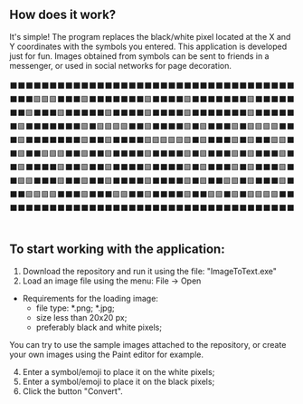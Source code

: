 <h2>How does it work?<br/></h2>
It's simple! The program replaces the black/white pixel located at the X and Y coordinates with the symbols you entered.
This application is developed just for fun. Images obtained from symbols can be sent to friends in a messenger, or used in social networks for page decoration.<br/>
<br/>
⬛️⬛️⬛️⬛️⬛️⬛️⬛️⬛️⬛️⬛️⬛️⬛️⬛️⬛️⬛️⬛️⬛️⬛️⬛️⬛️⬛️⬛️⬛️⬛️⬛️⬛️⬛️⬛️⬛️⬛️⬛️⬛️⬛️⬛️⬛️⬛️<br/>
⬛️⬛️⬛️🟪🟪🟪⬛️⬛️⬛️🟪⬛️⬛️⬛️⬛️⬛️⬛️⬛️🟪⬛️⬛️⬛️⬛️🟪⬛️⬛️⬛️⬛️⬛️⬛️⬛️🟪⬛️⬛️⬛️⬛️⬛️<br/>
⬛️⬛️🟪⬛️⬛️⬛️🟪⬛️⬛️⬛️⬛️⬛️🟪⬛️⬛️⬛️⬛️🟪⬛️⬛️⬛️⬛️🟪⬛️⬛️⬛️⬛️⬛️⬛️⬛️🟪⬛️⬛️⬛️⬛️⬛️<br/>
⬛️🟪⬛️⬛️⬛️⬛️⬛️⬛️⬛️🟪⬛️🟪🟪🟪🟪⬛️⬛️🟪⬛️⬛️⬛️⬛️🟪⬛️🟪⬛️⬛️⬛️🟪⬛️🟪🟪🟪🟪⬛️⬛️<br/>
⬛️🟪⬛️⬛️⬛️⬛️⬛️⬛️⬛️🟪⬛️⬛️🟪⬛️⬛️⬛️⬛️🟪🟪🟪🟪🟪🟪⬛️🟪⬛️⬛️⬛️🟪⬛️🟪⬛️⬛️🟪🟪⬛️<br/>
⬛️🟪⬛️⬛️🟪🟪🟪⬛️⬛️🟪⬛️⬛️🟪⬛️⬛️⬛️⬛️🟪⬛️⬛️⬛️⬛️🟪⬛️🟪⬛️⬛️⬛️🟪⬛️🟪⬛️⬛️⬛️🟪⬛️<br/>
⬛️🟪⬛️⬛️⬛️⬛️🟪⬛️⬛️🟪⬛️⬛️🟪⬛️⬛️⬛️⬛️🟪⬛️⬛️⬛️⬛️🟪⬛️🟪⬛️⬛️⬛️🟪⬛️🟪⬛️⬛️⬛️🟪⬛️<br/>
⬛️🟪🟪⬛️⬛️⬛️🟪⬛️⬛️🟪⬛️⬛️🟪⬛️⬛️⬛️⬛️🟪⬛️⬛️⬛️⬛️🟪⬛️🟪⬛️⬛️🟪🟪⬛️🟪⬛️⬛️⬛️🟪⬛️<br/>
⬛️⬛️🟪🟪🟪🟪⬛️⬛️⬛️🟪⬛️⬛️⬛️🟪🟪⬛️⬛️🟪⬛️⬛️⬛️⬛️🟪⬛️⬛️🟪🟪⬛️🟪⬛️🟪🟪🟪🟪⬛️⬛️<br/>
⬛️⬛⬛️⬛️⬛️⬛️⬛️⬛️⬛️⬛️⬛️⬛️⬛️⬛️⬛️⬛️⬛️⬛️⬛️⬛️⬛️⬛️⬛️⬛️⬛️⬛️⬛️⬛️⬛️⬛️⬛️⬛️⬛️⬛️⬛️⬛️<br/>
<br/>
<h2>To start working with the application:</h2>

1) Download the repository and run it using the file: "ImageToText.exe"
2) Load an image file using the menu: File -> Open
  + Requirements for the loading image:
    - file type: *.png; *.jpg;
    - size less than 20x20 px;
    - preferably black and white pixels;<br/>
  
You can try to use the sample images attached to the repository, or create your own images using the Paint editor for example.

4) Enter a symbol/emoji to place it on the white pixels;
5) Enter a symbol/emoji to place it on the black pixels;
6) Click the button "Convert".


